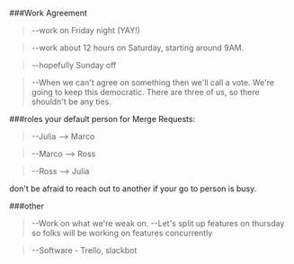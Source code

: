 ###Work Agreement
 >--work on Friday night (YAY!)
 
 >--work about 12 hours on Saturday, starting around 9AM.
 
 >--hopefully Sunday off
 
 >--When we can't agree on something then we'll call a vote. We're going to keep this democratic.  There are three of us, so there shouldn't be any ties.


###roles
your default person for Merge Requests:
> --Julia --> Marco

> --Marco --> Ross

> --Ross --> Julia

don't be afraid to reach out to another if your go to person is busy.

###other
>--Work on what we're weak on.
>--Let's split up features on thursday so folks will be working on features concurrently

>--Software - Trello, slackbot

